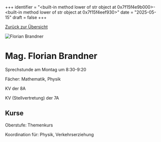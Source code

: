 
+++
identifier = "<built-in method lower of str object at 0x7f15f4e9b000>-<built-in method lower of str object at 0x7f15f4eef930>"
date = "2025-05-15"
draft = false
+++

 [Zurück zur Übersicht](/schule/personen/)

<div class="row">
<div class="column">
<img src="/images/personal/Brandner.jpg" alt="Florian Brandner"> 
</div>
<div class="column">

# Mag. Florian Brandner 

Sprechstunde am Montag um 8:30-9:20

Fächer: Mathematik,  Physik

KV der 8A

KV (Stellvertretung) der 7A

## Kurse



Oberstufe: Themenkurs

Koordination für: Physik, Verkehrserziehung

</div>
</div> 

